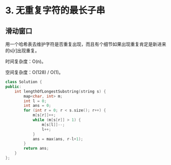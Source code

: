 # 3. 无重复字符的最长子串

## 滑动窗口

用一个哈希表去维护字符是否重复出现，而且有个细节如果出现重复肯定是新进来的s[r]出现重复。

时间复杂度：O(n)。

空间复杂度：O(128) / O(1)。

```cpp
class Solution {
public:
    int lengthOfLongestSubstring(string s) {
        map<char, int> m;
        int l = 0;
        int ans = 0;
        for (int r = 0; r < s.size(); r++) {
            m[s[r]]++;
            while (m[s[r]] > 1) {
                m[s[l]]--;
                l++;
            }
            ans = max(ans, r-l+1);
        }
        return ans;
    }
};
```